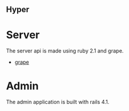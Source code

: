 Hyper
-----

Server
======

The server api is made using ruby 2.1 and grape.

* [grape](https://github.com/intridea/grape)

Admin
=====

The admin application is built with rails 4.1.